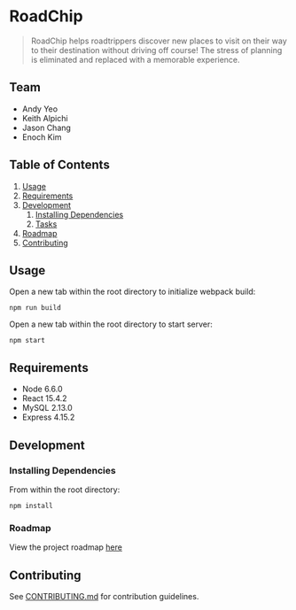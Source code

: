 # RoadChip

> RoadChip helps roadtrippers discover new places to visit on their way to their destination without driving off course! The stress of planning is eliminated and replaced with a memorable experience.

## Team

  - Andy Yeo
  - Keith Alpichi
  - Jason Chang
  - Enoch Kim

## Table of Contents

1. [Usage](#Usage)
1. [Requirements](#requirements)
1. [Development](#development)
    1. [Installing Dependencies](#installing-dependencies)
    1. [Tasks](#tasks)
1. [Roadmap](#roadmap)
1. [Contributing](#contributing)

## Usage

Open a new tab within the root directory to initialize webpack build:
```
npm run build
```

Open a new tab within the root directory to start server:
```
npm start
```

## Requirements

- Node 6.6.0
- React 15.4.2
- MySQL 2.13.0
- Express 4.15.2

## Development

### Installing Dependencies

From within the root directory:

```
npm install
```

### Roadmap

View the project roadmap [here](https://docs.google.com/spreadsheets/d/1BGQynudPiV8y0VZ-9YeovgAhDMZ6b2xZAhZVBixcWnU/edit#gid=0)


## Contributing

See [CONTRIBUTING.md](CONTRIBUTING.md) for contribution guidelines.
